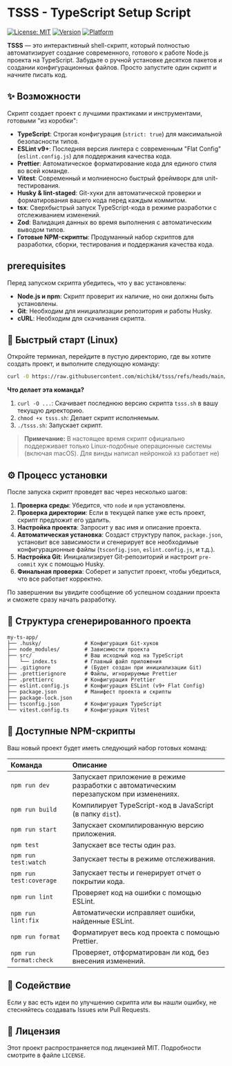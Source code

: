 # TSSS - TypeScript Setup Script

[![License: MIT](https://img.shields.io/badge/License-MIT-blue.svg)](https://opensource.org/licenses/MIT)
[![Version](https://img.shields.io/badge/version-0.0.1-green.svg)](https://github.com/michik4/tsss)
[![Platform](https://img.shields.io/badge/platform-Linux-lightgrey.svg)](https://github.com/michik4/tsss)

**TSSS** — это интерактивный shell-скрипт, который полностью автоматизирует создание современного, готового к работе Node.js проекта на TypeScript. Забудьте о ручной установке десятков пакетов и создании конфигурационных файлов. Просто запустите один скрипт и начните писать код.

## ✨ Возможности

Скрипт создает проект с лучшими практиками и инструментами, готовыми "из коробки":

-   **TypeScript**: Строгая конфигурация (`strict: true`) для максимальной безопасности типов.
-   **ESLint v9+**: Последняя версия линтера с современным "Flat Config" (`eslint.config.js`) для поддержания качества кода.
-   **Prettier**: Автоматическое форматирование кода для единого стиля во всей команде.
-   **Vitest**: Современный и молниеносно быстрый фреймворк для unit-тестирования.
-   **Husky & lint-staged**: Git-хуки для автоматической проверки и форматирования вашего кода перед каждым коммитом.
-   **tsx**: Сверхбыстрый запуск TypeScript-кода в режиме разработки с отслеживанием изменений.
-   **Zod**: Валидация данных во время выполнения с автоматическим выводом типов.
-   **Готовые NPM-скрипты**: Продуманный набор скриптов для разработки, сборки, тестирования и поддержания качества кода.

##  prerequisites

Перед запуском скрипта убедитесь, что у вас установлены:

-   **Node.js и npm**: Скрипт проверит их наличие, но они должны быть установлены.
-   **Git**: Необходим для инициализации репозитория и работы Husky.
-   **cURL**: Необходим для скачивания скрипта.

## 🚀 Быстрый старт (Linux)

Откройте терминал, перейдите в пустую директорию, где вы хотите создать проект, и выполните следующую команду:

```bash
curl -O https://raw.githubusercontent.com/michik4/tsss/refs/heads/main/linux/tsss.sh && chmod +x tsss.sh && ./tsss.sh
```

**Что делает эта команда?**
1.  `curl -O ...`: Скачивает последнюю версию скрипта `tsss.sh` в вашу текущую директорию.
2.  `chmod +x tsss.sh`: Делает скрипт исполняемым.
3.  `./tsss.sh`: Запускает скрипт.

> **Примечание:** В настоящее время скрипт официально поддерживает только Linux-подобные операционные системы (включая macOS). Для винды написал нейронкой хз работает не)

## ⚙️ Процесс установки

После запуска скрипт проведет вас через несколько шагов:

1.  **Проверка среды**: Убедится, что `node` и `npm` установлены.
2.  **Проверка директории**: Если в текущей папке уже есть проект, скрипт предложит его удалить.
3.  **Настройка проекта**: Запросит у вас имя и описание проекта.
4.  **Автоматическая установка**: Создаст структуру папок, `package.json`, установит все зависимости и сгенерирует все необходимые конфигурационные файлы (`tsconfig.json`, `eslint.config.js`, и т.д.).
5.  **Настройка Git**: Инициализирует Git-репозиторий и настроит `pre-commit` хук с помощью Husky.
6.  **Финальная проверка**: Соберет и запустит проект, чтобы убедиться, что все работает корректно.

По завершении вы увидите сообщение об успешном создании проекта и сможете сразу начать разработку.

## 📁 Структура сгенерированного проекта

```
my-ts-app/
├── .husky/              # Конфигурация Git-хуков
├── node_modules/        # Зависимости проекта
├── src/                 # Ваш исходный код на TypeScript
│   └── index.ts         # Главный файл приложения
├── .gitignore           # (Будет создан при инициализации Git)
├── .prettierignore      # Файлы, игнорируемые Prettier
├── .prettierrc          # Конфигурация Prettier
├── eslint.config.js     # Конфигурация ESLint (v9+ Flat Config)
├── package.json         # Манифест проекта и скрипты
├── package-lock.json
├── tsconfig.json        # Конфигурация TypeScript
└── vitest.config.ts     # Конфигурация Vitest
```

## 📜 Доступные NPM-скрипты

Ваш новый проект будет иметь следующий набор готовых команд:

| Команда | Описание |
| :--- | :--- |
| `npm run dev` | Запускает приложение в режиме разработки с автоматическим перезапуском при изменениях. |
| `npm run build` | Компилирует TypeScript-код в JavaScript (в папку `dist`). |
| `npm run start` | Запускает скомпилированную версию приложения. |
| `npm test` | Запускает все тесты один раз. |
| `npm run test:watch` | Запускает тесты в режиме отслеживания. |
| `npm run test:coverage`| Запускает тесты и генерирует отчет о покрытии кода. |
| `npm run lint` | Проверяет код на ошибки с помощью ESLint. |
| `npm run lint:fix` | Автоматически исправляет ошибки, найденные ESLint. |
| `npm run format` | Форматирует весь код проекта с помощью Prettier. |
| `npm run format:check`| Проверяет, отформатирован ли код, без внесения изменений. |


## 🤝 Содействие

Если у вас есть идеи по улучшению скрипта или вы нашли ошибку, не стесняйтесь создавать Issues или Pull Requests.

## 📄 Лицензия

Этот проект распространяется под лицензией MIT. Подробности смотрите в файле `LICENSE`.
